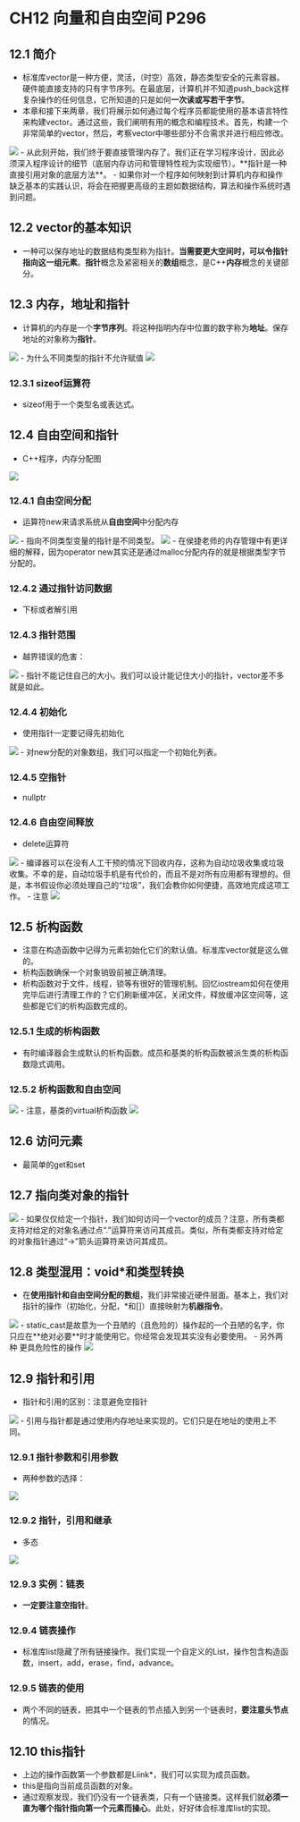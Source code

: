 # CH12 向量和自由空间 P296


## 12.1 简介
- 标准库vector是一种方便，灵活，（时空）高效，静态类型安全的元素容器。硬件能直接支持的只有字节序列。在最底层，计算机并不知道push_back这样复杂操作的任何信息，它所知道的只是如何**一次读或写若干字节**。
- 本章和接下来两章，我们将展示如何通过每个程序员都能使用的基本语言特性来构建vector。通过这些，我们阐明有用的概念和编程技术。首先，构建一个非常简单的vector，然后，考察vector中哪些部分不合需求并进行相应修改。
<img src="01.jpg" style="zoom:100%" div alight="center">
- 从此刻开始，我们终于要直接管理内存了。我们正在学习程序设计，因此必须深入程序设计的细节（底层内存访问和管理特性视为实现细节）。**指针是一种直接引用对象的底层方法**。
- 如果你对一个程序如何映射到计算机内存和操作缺乏基本的实践认识，将会在把握更高级的主题如数据结构，算法和操作系统时遇到问题。

## 12.2 vector的基本知识
- 一种可以保存地址的数据结构类型称为指针。**当需要更大空间时，可以令指针指向这一组元素**。**指针**概念及紧密相关的**数组**概念，是C++**内存**概念的关键部分。

## 12.3 内存，地址和指针
- 计算机的内存是一个**字节序列**。将这种指明内存中位置的数字称为**地址**。保存地址的对象称为**指针**。
<img src="02.jpg" style="zoom:100%" div alight="center">
- 为什么不同类型的指针不允许赋值
<img src="03.jpg" style="zoom:100%" div alight="center">

### 12.3.1 sizeof运算符
- sizeof用于一个类型名或表达式。

## 12.4 自由空间和指针
- C++程序，内存分配图
<img src="04.jpg" style="zoom:100%" div alight="center">

### 12.4.1 自由空间分配
- 运算符new来请求系统从**自由空间**中分配内存
<img src="05.jpg" style="zoom:100%" div alight="center">
- 指向不同类型变量的指针是不同类型。
<img src="06.jpg" style="zoom:100%" div alight="center">
- 在侯捷老师的内存管理中有更详细的解释，因为operator new其实还是通过malloc分配内存的就是根据类型字节分配的。

### 12.4.2 通过指针访问数据
- 下标或者解引用

### 12.4.3 指针范围
- 越界错误的危害：
<img src="07.jpg" style="zoom:100%" div alight="center">
- 指针不能记住自己的大小。我们可以设计能记住大小的指针，vector差不多就是如此。

### 12.4.4 初始化
- 使用指针一定要记得先初始化
<img src="08.jpg" style="zoom:100%" div alight="center">
- 对new分配的对象数组，我们可以指定一个初始化列表。

### 12.4.5 空指针
- nullptr

### 12.4.6 自由空间释放
- delete运算符
<img src="09.jpg" style="zoom:100%" div alight="center">
- 编译器可以在没有人工干预的情况下回收内存，这称为自动垃圾收集或垃圾收集。不幸的是，自动垃圾手机是有代价的，而且不是对所有应用都有理想的。但是，本书假设你必须处理自己的“垃圾”，我们会教你如何便捷，高效地完成这项工作。
- 注意
<img src="10.jpg" style="zoom:100%" div alight="center">

## 12.5 析构函数
- 注意在构造函数中记得为元素初始化它们的默认值。标准库vector就是这么做的。
- 析构函数确保一个对象销毁前被正确清理。
- 析构函数对于文件，线程，锁等有很好的管理机制。回忆iostream如何在使用完毕后进行清理工作的？它们刷新缓冲区，关闭文件，释放缓冲区空间等，这些都是它们的析构函数完成的。

### 12.5.1 生成的析构函数
- 有时编译器会生成默认的析构函数。成员和基类的析构函数被派生类的析构函数隐式调用。

### 12.5.2 析构函数和自由空间
<img src="11.jpg" style="zoom:100%" div alight="center">
- 注意，基类的virtual析构函数
<img src="12.jpg" style="zoom:100%" div alight="center">

## 12.6 访问元素
- 最简单的get和set

## 12.7 指向类对象的指针
<img src="13.jpg" style="zoom:100%" div alight="center"> 
- 如果仅仅给定一个指针，我们如何访问一个vector的成员？注意，所有类都支持对给定的对象名通过点“.”运算符来访问其成员。类似，所有类都支持对给定的对象指针通过“->”箭头运算符来访问其成员。

## 12.8 类型混用：void\*和类型转换
- 在**使用指针和自由空间分配的数组**，我们非常接近硬件层面。基本上，我们对指针的操作（初始化，分配，\*和[]）直接映射为**机器指令**。
<img src="14.jpg" style="zoom:100%" div alight="center"> 
- static_cast是故意为一个丑陋的（且危险的）操作起的一个丑陋的名字，你只应在**绝对必要**时才能使用它。你经常会发现其实没有必要使用。
- 另外两种 更具危险性的操作
<img src="15.jpg" style="zoom:100%" div alight="center"> 

## 12.9 指针和引用
- 指针和引用的区别：注意避免空指针
<img src="16.jpg" style="zoom:100%" div alight="center"> 
- 引用与指针都是通过使用内存地址来实现的。它们只是在地址的使用上不同。

### 12.9.1 指针参数和引用参数
- 两种参数的选择：
<img src="17.jpg" style="zoom:100%" div alight="center"> 

### 12.9.2 指针，引用和继承
- 多态
<img src="18.jpg" style="zoom:100%" div alight="center"> 

### 12.9.3 实例：链表
- **一定要注意空指针**。

### 12.9.4 链表操作
- 标准库list隐藏了所有链接操作。我们实现一个自定义的List，操作包含构造函数，insert，add，erase，find，advance。

### 12.9.5 链表的使用
- 两个不同的链表，把其中一个链表的节点插入到另一个链表时，**要注意头节点**的情况。

## 12.10 this指针
- 上边的操作函数第一个参数都是Liink\*，我们可以实现为成员函数。
- this是指向当前成员函数的对象。
- 通过观察发现，我们仍没有一个链表类，只有一个链接类。这样我们就**必须一直为哪个指针指向第一个元素而操心**。此处，好好体会标准库list的实现。